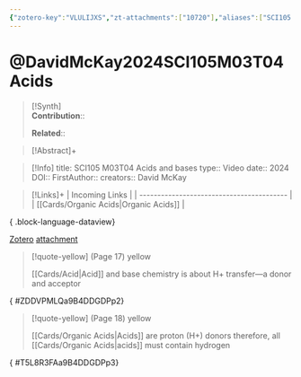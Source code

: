 ```yaml
---
{"zotero-key":"VLULIJXS","zt-attachments":["10720"],"aliases":["SCI105 M03T04 Acids and bases"],"keywords":["✅"],"FirstAuthor":"[[ David McKay]]","tags":["source/video","Uni/SCI105"],"dg-publish":true,"permalink":"/sources/david-mc-kay2024-sci-105-m03-t04-acids/","dgPassFrontmatter":true}
---
```


# @DavidMcKay2024SCI105M03T04Acids

>[!Synth]  
>**Contribution**::  
>  
>**Related**:: 
>  

> [!Abstract]+
> 

> [!Info]
> title: SCI105 M03T04 Acids and bases
> type:: Video 
> date:: 2024
> DOI:: 
> FirstAuthor:: 
> creators:: David McKay

> [!Links]+
>  | Incoming Links                            |
> | ----------------------------------------- |
> | [[Cards/Organic Acids\|Organic Acids]] |
> 
{ .block-language-dataview}


[Zotero](zotero://select/library/items/VLULIJXS) [attachment](<file:///Users/nathanmaxwell/Zotero/storage/9B4DDGDP/David%20McKay%20-%202024%20-%20SCI105%20M03T04%20Acids%20and%20bases.pdf>)

> [!quote-yellow] (Page 17) yellow
> 
> [[Cards/Acid\|Acid]] and base chemistry is about H+ transfer—a donor and acceptor
>
{ #ZDDVPMLQa9B4DDGDPp2}


> [!quote-yellow] (Page 18) yellow
> 
> [[Cards/Organic Acids\|Acids]] are proton (H+) donors therefore, all [[Cards/Organic Acids\|acids]] must contain hydrogen
>
{ #T5L8R3FAa9B4DDGDPp3}

